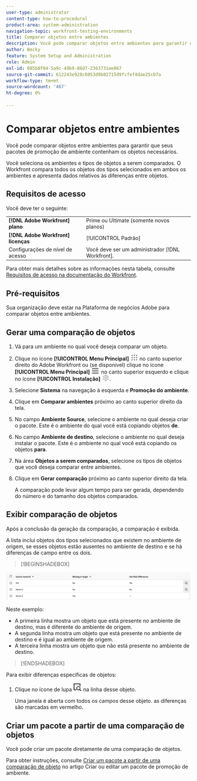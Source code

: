 ```yaml
---
user-type: administrator
content-type: how-to-procedural
product-area: system-administration
navigation-topic: workfront-testing-environments
title: Comparar objetos entre ambientes
description: Você pode comparar objetos entre ambientes para garantir que seus pacotes de promoção de ambiente contenham os objetos necessários.
author: Becky
feature: System Setup and Administration
role: Admin
exl-id: 085b0f04-5a9c-49b9-86d7-2363731ee067
source-git-commit: 612243e928c6053d9b02715d9fcfef4dae25cb7a
workflow-type: tm+mt
source-wordcount: '467'
ht-degree: 0%

---
```


# Comparar objetos entre ambientes

Você pode comparar objetos entre ambientes para garantir que seus pacotes de promoção de ambiente contenham os objetos necessários.

Você seleciona os ambientes e tipos de objetos a serem comparados. O Workfront compara todos os objetos dos tipos selecionados em ambos os ambientes e apresenta dados relativos às diferenças entre objetos.

## Requisitos de acesso

Você deve ter o seguinte:

<table>
  <tr>
   <td><strong>[!DNL Adobe Workfront] plano</strong>
   </td>
   <td> Prime ou Ultimate (somente novos planos)
   </td>
  </tr>
  <tr>
   <td><strong>[!DNL Adobe Workfront] licenças</strong>
   </td>
   <td> [!UICONTROL Padrão]
   </td>
  </tr>
   <tr>
   <td>Configurações de nível de acesso
   </td>
   <td>Você deve ser um administrador [!DNL Workfront].
   </td>
  </tr>
</table>

Para obter mais detalhes sobre as informações nesta tabela, consulte [Requisitos de acesso na documentação do Workfront](/help/quicksilver/administration-and-setup/add-users/access-levels-and-object-permissions/access-level-requirements-in-documentation.md).

## Pré-requisitos

Sua organização deve estar na Plataforma de negócios Adobe para comparar objetos entre ambientes.

## Gerar uma comparação de objetos

1. Vá para um ambiente no qual você deseja comparar um objeto.
1. Clique no ícone **[!UICONTROL Menu Principal]** ![Menu Principal](/help/_includes/assets/main-menu-icon.png) no canto superior direito do Adobe Workfront ou (se disponível) clique no ícone **[!UICONTROL Menu Principal]** ![Menu Principal](/help/_includes/assets/main-menu-icon-left-nav.png) no canto superior esquerdo e clique no ícone **[!UICONTROL Instalação]** ![Instalação](/help/_includes/assets/gear-icon-setup.png).
1. Selecione **Sistema** na navegação à esquerda e **Promoção do ambiente**.
1. Clique em **Comparar ambientes** próximo ao canto superior direito da tela.
1. No campo **Ambiente Source**, selecione o ambiente no qual deseja criar o pacote. Este é o ambiente do qual você está copiando objetos **de**.
1. No campo **Ambiente de destino**, selecione o ambiente no qual deseja instalar o pacote. Este é o ambiente no qual você está copiando os objetos **para**.
1. Na área **Objetos a serem comparados**, selecione os tipos de objetos que você deseja comparar entre ambientes.
1. Clique em **Gerar comparação** próximo ao canto superior direito da tela.

   A comparação pode levar algum tempo para ser gerada, dependendo do número e do tamanho dos objetos comparados.

## Exibir comparação de objetos

Após a conclusão da geração da comparação, a comparação é exibida.

A lista inclui objetos dos tipos selecionados que existem no ambiente de origem, se esses objetos estão ausentes no ambiente de destino e se há diferenças de campo entre os dois.

>[!BEGINSHADEBOX]

![Exemplo de comparação](assets/environment-promotion-comparison.png)

Neste exemplo:

* A primeira linha mostra um objeto que está presente no ambiente de destino, mas é diferente do ambiente de origem.
* A segunda linha mostra um objeto que está presente no ambiente de destino e é igual ao ambiente de origem.
* A terceira linha mostra um objeto que não está presente no ambiente de destino.

>[!ENDSHADEBOX]

Para exibir diferenças específicas de objetos:

1. Clique no ícone de lupa ![Ícone Comparar](assets/compare-icon.png) na linha desse objeto.

   Uma janela é aberta com todos os campos desse objeto. as diferenças são marcadas em vermelho.

## Criar um pacote a partir de uma comparação de objetos

Você pode criar um pacote diretamente de uma comparação de objetos.

Para obter instruções, consulte [Criar um pacote a partir de uma comparação de objeto](/help/quicksilver/administration-and-setup/set-up-workfront/workfront-testing-environments/environment-promotion-create-package.md#create-a-package-from-an-object-comparison) no artigo Criar ou editar um pacote de promoção de ambiente.
